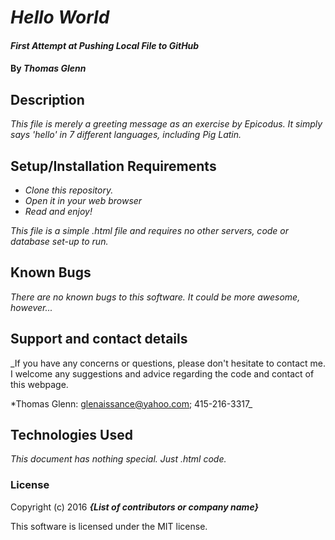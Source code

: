 # _Hello World_

#### _First Attempt at Pushing Local File to GitHub_

#### By _**Thomas Glenn**_

## Description

_This file is merely a greeting message as an exercise by Epicodus. It simply says 'hello' in 7 different languages, including Pig Latin._

## Setup/Installation Requirements

* _Clone this repository._
* _Open it in your web browser_
* _Read and enjoy!_

_This file is a simple .html file and requires no other servers, code or database set-up to run._

## Known Bugs

_There are no known bugs to this software. It could be more awesome, however..._

## Support and contact details

_If you have any concerns or questions, please don't hesitate to contact me. I welcome any suggestions and advice regarding the code and contact of this webpage. 

*Thomas Glenn: glenaissance@yahoo.com; 415-216-3317_

## Technologies Used

_This document has nothing special. Just .html code._

### License

Copyright (c) 2016 **_{List of contributors or company name}_**

This software is licensed under the MIT license. 
